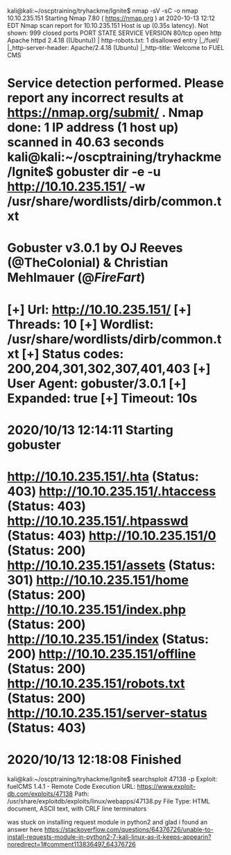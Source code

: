kali@kali:~/oscptraining/tryhackme/Ignite$ nmap -sV -sC -o nmap 10.10.235.151
Starting Nmap 7.80 ( https://nmap.org ) at 2020-10-13 12:12 EDT
Nmap scan report for 10.10.235.151
Host is up (0.35s latency).
Not shown: 999 closed ports
PORT   STATE SERVICE VERSION
80/tcp open  http    Apache httpd 2.4.18 ((Ubuntu))
| http-robots.txt: 1 disallowed entry 
|_/fuel/
|_http-server-header: Apache/2.4.18 (Ubuntu)
|_http-title: Welcome to FUEL CMS

Service detection performed. Please report any incorrect results at https://nmap.org/submit/ .
Nmap done: 1 IP address (1 host up) scanned in 40.63 seconds
kali@kali:~/oscptraining/tryhackme/Ignite$ gobuster dir -e -u http://10.10.235.151/ -w /usr/share/wordlists/dirb/common.txt
===============================================================
Gobuster v3.0.1
by OJ Reeves (@TheColonial) & Christian Mehlmauer (@_FireFart_)
===============================================================
[+] Url:            http://10.10.235.151/
[+] Threads:        10
[+] Wordlist:       /usr/share/wordlists/dirb/common.txt
[+] Status codes:   200,204,301,302,307,401,403
[+] User Agent:     gobuster/3.0.1
[+] Expanded:       true
[+] Timeout:        10s
===============================================================
2020/10/13 12:14:11 Starting gobuster
===============================================================
http://10.10.235.151/.hta (Status: 403)
http://10.10.235.151/.htaccess (Status: 403)
http://10.10.235.151/.htpasswd (Status: 403)
http://10.10.235.151/0 (Status: 200)
http://10.10.235.151/assets (Status: 301)
http://10.10.235.151/home (Status: 200)
http://10.10.235.151/index.php (Status: 200)
http://10.10.235.151/index (Status: 200)
http://10.10.235.151/offline (Status: 200)
http://10.10.235.151/robots.txt (Status: 200)
http://10.10.235.151/server-status (Status: 403)
===============================================================
2020/10/13 12:18:08 Finished                                                                                                            
===============================================================  

kali@kali:~/oscptraining/tryhackme/Ignite$ searchsploit 47138 -p
  Exploit: fuelCMS 1.4.1 - Remote Code Execution
      URL: https://www.exploit-db.com/exploits/47138
     Path: /usr/share/exploitdb/exploits/linux/webapps/47138.py
File Type: HTML document, ASCII text, with CRLF line terminators


was stuck on installing request module in python2 and glad i found an answer here 
https://stackoverflow.com/questions/64376726/unable-to-install-requests-module-in-python2-7-kali-linux-as-it-keeps-appearin?noredirect=1#comment113836497_64376726

